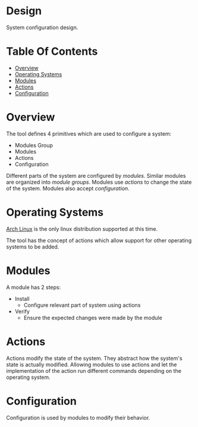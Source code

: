 # Design
System configuration design.

# Table Of Contents
- [Overview](#overview)
- [Operating Systems](#operating-systems)
- [Modules](#modules)
- [Actions](#actions)
- [Configuration](#configuration)

# Overview
The tool defines 4 primitives which are used to configure a system:

- Modules Group
- Modules
- Actions
- Configuration

Different parts of the system are configured by *modules*. Similar modules are organized into *module groups*. Modules 
use *actions* to change the state of the system. Modules also accept *configuration*.

# Operating Systems
[Arch Linux](http://archlinux.org/) is the only linux distribution supported at this time.  

The tool has the concept of actions which allow support for other operating systems to be added.

# Modules
A module has 2 steps:

- Install
    - Configure relevant part of system using actions
- Verify
	- Ensure the expected changes were made by the module

# Actions
Actions modify the state of the system. They abstract how the system's state is actually modified. Allowing modules to 
use actions and let the implementation of the action run different commands depending on the operating system.

# Configuration
Configuration is used by modules to modify their behavior.
